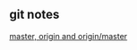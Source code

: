 git notes
----------
[master, origin and origin/master](https://stackoverflow.com/questions/18137175/in-git-what-is-the-difference-between-origin-master-vs-origin-master)

